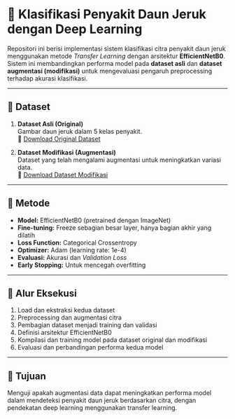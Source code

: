# 🍊 Klasifikasi Penyakit Daun Jeruk dengan Deep Learning

Repositori ini berisi implementasi sistem klasifikasi citra penyakit daun jeruk menggunakan metode *Transfer Learning* dengan arsitektur **EfficientNetB0**. Sistem ini membandingkan performa model pada **dataset asli** dan **dataset augmentasi (modifikasi)** untuk mengevaluasi pengaruh preprocessing terhadap akurasi klasifikasi.

---

## 📂 Dataset

1. **Dataset Asli (Original)**  
   Gambar daun jeruk dalam 5 kelas penyakit.  
   🔗 [Download Original Dataset](https://drive.google.com/file/d/1QLilUQCUTKVkHlCajlK-EzGncH2TBm2T/view?usp=sharing)

2. **Dataset Modifikasi (Augmentasi)**  
   Dataset yang telah mengalami augmentasi untuk meningkatkan variasi data.  
   🔗 [Download Dataset Modifikasi](https://drive.google.com/file/d/1xKI_FS7-3jOurZJ5QU74VGmONcQZXk5S/view?usp=sharing)

---

## 🧠 Metode

- **Model:** EfficientNetB0 (pretrained dengan ImageNet)
- **Fine-tuning:** Freeze sebagian besar layer, hanya bagian akhir yang dilatih
- **Loss Function:** Categorical Crossentropy
- **Optimizer:** Adam (learning rate: 1e-4)
- **Evaluasi:** Akurasi dan *Validation Loss*
- **Early Stopping:** Untuk mencegah overfitting

---

## 🔁 Alur Eksekusi

1. Load dan ekstraksi kedua dataset
2. Preprocessing dan augmentasi citra
3. Pembagian dataset menjadi training dan validasi
4. Definisi arsitektur EfficientNetB0
5. Kompilasi dan training model pada dataset original dan modifikasi
6. Evaluasi dan perbandingan performa kedua model

---

## 🎯 Tujuan

Menguji apakah augmentasi data dapat meningkatkan performa model dalam mendeteksi penyakit daun jeruk berdasarkan citra, dengan pendekatan deep learning menggunakan transfer learning.
